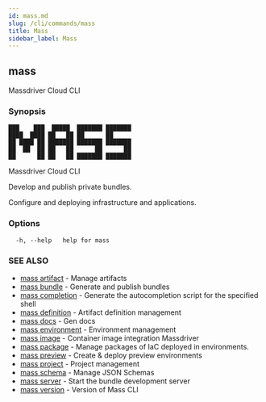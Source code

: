 ```yaml
---
id: mass.md
slug: /cli/commands/mass
title: Mass
sidebar_label: Mass
---
```

## mass

Massdriver Cloud CLI

### Synopsis


    ███    ███  █████  ███████ ███████
    ████  ████ ██   ██ ██      ██
    ██ ████ ██ ███████ ███████ ███████
    ██  ██  ██ ██   ██      ██      ██
    ██      ██ ██   ██ ███████ ███████

Massdriver Cloud CLI

Develop and publish private bundles.

Configure and deploying infrastructure and applications.


### Options

```
  -h, --help   help for mass
```

### SEE ALSO

* [mass artifact](/cli/commands/mass_artifact)	 - Manage artifacts
* [mass bundle](/cli/commands/mass_bundle)	 - Generate and publish bundles
* [mass completion](/cli/commands/mass_completion)	 - Generate the autocompletion script for the specified shell
* [mass definition](/cli/commands/mass_definition)	 - Artifact definition management
* [mass docs](/cli/commands/mass_docs)	 - Gen docs
* [mass environment](/cli/commands/mass_environment)	 - Environment management
* [mass image](/cli/commands/mass_image)	 - Container image integration Massdriver
* [mass package](/cli/commands/mass_package)	 - Manage packages of IaC deployed in environments.
* [mass preview](/cli/commands/mass_preview)	 - Create & deploy preview environments
* [mass project](/cli/commands/mass_project)	 - Project management
* [mass schema](/cli/commands/mass_schema)	 - Manage JSON Schemas
* [mass server](/cli/commands/mass_server)	 - Start the bundle development server
* [mass version](/cli/commands/mass_version)	 - Version of Mass CLI
